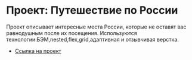 # Проект: Путешествие по России

Проект описывает интересные места России, которые не оставят вас равнодушным после их посещения. Используются технологии:БЭМ,nested,flex,grid,адаптивная и отзывчивая верстка.

* [Ссылка на проект](https://romanpavlyuchenkov.github.io/russian-travel/)

